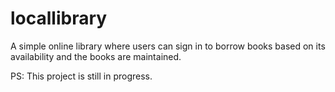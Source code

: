 # locallibrary
 A simple online library where users can sign in to borrow books based on its availability and the books are maintained.
 
 PS: This project is still in progress.

